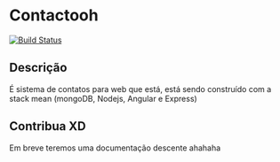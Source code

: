# Contactooh
[![Build Status](https://travis-ci.org/caiocutrim/contactooh.svg?branch=master)](https://travis-ci.org/caiocutrim/contactooh)

## Descrição
É sistema de contatos para web que está, está sendo construído com a stack mean (mongoDB, Nodejs, Angular e Express)

## Contribua XD
Em breve teremos uma documentação descente ahahaha
